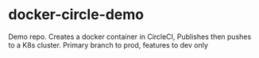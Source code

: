 # docker-circle-demo
Demo repo. Creates a docker container in CircleCI, Publishes then pushes to a K8s cluster. Primary branch to prod, features to dev only
